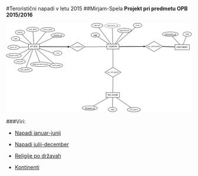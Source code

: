 #Teroristični napadi v letu 2015
##Mirjam-Spela
**Projekt pri predmetu OPB 2015/2016**

![ER diagram](ERdiagram.png)

###Viri:

* [Napadi januar-junij](https://en.wikipedia.org/wiki/List_of_terrorist_incidents,_January%E2%80%93June_2015)

* [Napadi julij-december](https://en.wikipedia.org/wiki/List_of_terrorist_incidents,_July%E2%80%93December_2015)

* [Religije po državah](https://en.wikipedia.org/wiki/Religions_by_country)

* [Kontinenti](https://datahub.io/dataset/countries-continents/resource/aa08c34c-57e8-4e15-bd36-969bee26aba5)


